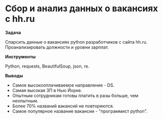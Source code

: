 # Сбор и анализ данных о вакансиях с hh.ru

**Задача**

Cпарсить данные о вакансиях python разработчиков с сайта hh.ru. Проанализировать должности и уровни зарплат.

**Инструменты**

Python, requests, BeautifulSoup, json, re.

**Выводы**

- Самое высокооплачиваемое направление - DS.
- Самая высокая ЗП в Нью Йорке.
- Опытным сотрудникам готовы платить в разы больше, чем неопытным.
- Более 70% названий вакансий не повторяются.
- Самое популярное название вакансии - "программист python".

